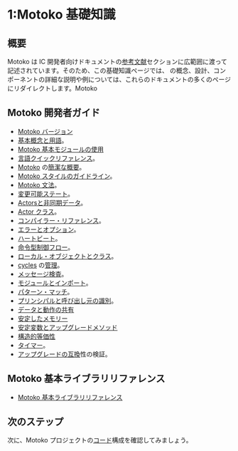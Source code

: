 # 1:Motoko 基礎知識

## 概要

Motoko は IC 開発者向けドキュメントの[参考文献](../../../motoko/main/basic-concepts)セクションに広範囲に渡って記述されています。そのため、この基礎知識ページでは、 の概念、設計、コンポーネントの詳細な説明や例については、これらのドキュメントの多くのページにリダイレクトします。Motoko

## Motoko 開発者ガイド

- [Motoko バージョン](../../../motoko/version)
- [基本概念と用語](../../../motoko/main/basic-concepts)。
- [ Motoko 基本モジュールの使用](../../../motoko/main/base-intro)
- [言語クイックリファレンス](../../../motoko/main/language-manual)。
- [ Motoko](../../../motoko/main/overview) の[簡潔な概要](../../../motoko/main/overview)。
- [Motoko スタイルのガイドライン](../../../motoko/main/style)。
- [Motoko 文法](../../../motoko/main/motoko-grammar)。
- [変更可能ステート](../../../motoko/main/mutable-state)。
- [Actorsと非同期データ](../../../motoko/main/actors-async)。
- [Actor クラス](../../../motoko/main/actor-classes)。
- [コンパイラー・リファレンス](../../../motoko/main/compiler-ref)。
- [エラーとオプション](../../../motoko/main/errors)。
- [ハートビート](../../../motoko/main/heartbeats)。
- [命令型制御フロー](../../../motoko/main/control-flow)。
- [ローカル・オブジェクトとクラス](../../../motoko/main/local-objects-classes)。
- [ cycles](../../../motoko/main/cycles) の[管理](../../../motoko/main/cycles)。
- [メッセージ検査](../../../motoko/main/message-inspection)。
- [モジュールとインポート](../../../motoko/main/modules-and-imports)。
- [パターン・マッチ](../../../motoko/main/pattern-matching)。
- [プリンシパルと呼び出し元の識別](../../../motoko/main/caller-id)。
- [データと動作の共有](../../../motoko/main/sharing)
- [安定したメモリー](../../../motoko/main/stablememory)
- [安定変数とアップグレードメソッド](../../../motoko/main/upgrades)
- [構造的等価性](../../../motoko/main/structural-equality)
- [タイマー](../../../motoko/main/timers)。
- [アップグレードの互換](../../../motoko/main/compatibility)性の検証。

## Motoko 基本ライブラリリファレンス

- [Motoko 基本ライブラリリファレンス](../../../motoko/main/base/)

## 次のステップ

次に、Motoko プロジェクトの[コード](./explore-templates.md)構成を確認してみましょう。

<!---
# 1: Motoko fundamentals

## Overview

Motoko is extensively documented in the [references](../../../motoko/main/basic-concepts) section of the IC developer documentation. For this reason, this fundamentals page will redirect you to many of those documentation pages for in-depth explanations and examples of Motoko's concepts, design, and components. 

## Motoko developer guide
- [Motoko version](../../../motoko/version).
- [Basic concepts and terms](../../../motoko/main/basic-concepts).
- [Using Motoko base modules](../../../motoko/main/base-intro).
- [Language quick reference](../../../motoko/main/language-manual).
- [Concise overview of Motoko](../../../motoko/main/overview).
- [Motoko style guidelines](../../../motoko/main/style).
- [Motoko grammar](../../../motoko/main/motoko-grammar).
- [Mutable state](../../../motoko/main/mutable-state).
- [Actors and async data](../../../motoko/main/actors-async).
- [Actor classes](../../../motoko/main/actor-classes).
- [Compiler reference](../../../motoko/main/compiler-ref).
- [Errors and options](../../../motoko/main/errors).
- [Heartbeats](../../../motoko/main/heartbeats).
- [Imperative control flow](../../../motoko/main/control-flow).
- [Local objects and classes](../../../motoko/main/local-objects-classes).
- [Managing cycles](../../../motoko/main/cycles).
- [Message inspection](../../../motoko/main/message-inspection).
- [Modules and imports](../../../motoko/main/modules-and-imports).
- [Pattern matching](../../../motoko/main/pattern-matching).
- [Principals and caller identification](../../../motoko/main/caller-id).
- [Sharing data and behavior](../../../motoko/main/sharing).
- [Stable memory](../../../motoko/main/stablememory).
- [Stable variables and upgrade methods](../../../motoko/main/upgrades).
- [Structural equality](../../../motoko/main/structural-equality).
- [Timers](../../../motoko/main/timers).
- [Verifying upgrade compatibility](../../../motoko/main/compatibility).


## Motoko base library reference
- [Motoko base library reference](../../../motoko/main/base/)

## Next steps

Next, let's review the [code organization](./explore-templates.md) of a Motoko project. 

-->
